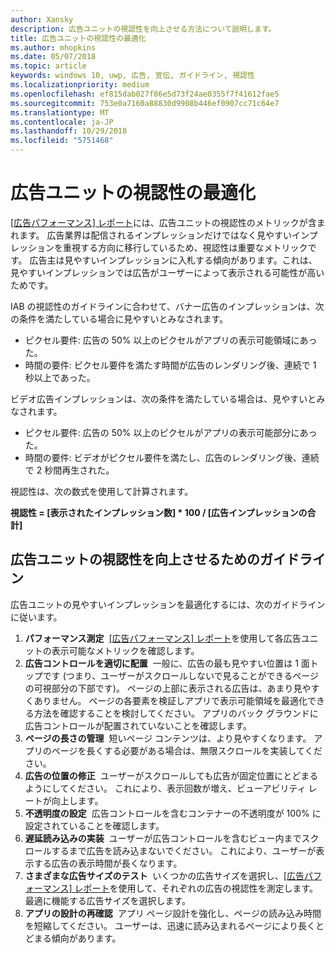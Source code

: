 ```yaml
---
author: Xansky
description: 広告ユニットの視認性を向上させる方法について説明します。
title: 広告ユニットの視認性の最適化
ms.author: mhopkins
ms.date: 05/07/2018
ms.topic: article
keywords: windows 10, uwp, 広告, 宣伝, ガイドライン, 視認性
ms.localizationpriority: medium
ms.openlocfilehash: ef815dab027f86e5d73f24ae0355f7f41612fae5
ms.sourcegitcommit: 753e0a7160a88830d9908b446ef0907cc71c64e7
ms.translationtype: MT
ms.contentlocale: ja-JP
ms.lasthandoff: 10/29/2018
ms.locfileid: "5751468"
---
```

# <a name="optimize-the-viewability-of-your-ad-units"></a>広告ユニットの視認性の最適化

[[広告パフォーマンス] レポート](../publish/advertising-performance-report.md)には、広告ユニットの視認性のメトリックが含まれます。 広告業界は配信されるインプレッションだけではなく見やすいインプレッションを重視する方向に移行しているため、視認性は重要なメトリックです。 広告主は見やすいインプレッションに入札する傾向があります。これは、見やすいインプレッションでは広告がユーザーによって表示される可能性が高いためです。  

IAB の視認性のガイドラインに合わせて、バナー広告のインプレッションは、次の条件を満たしている場合に見やすいとみなされます。

* ピクセル要件: 広告の 50% 以上のピクセルがアプリの表示可能領域にあった。
* 時間の要件: ピクセル要件を満たす時間が広告のレンダリング後、連続で 1 秒以上であった。

ビデオ広告インプレッションは、次の条件を満たしている場合は、見やすいとみなされます。

* ピクセル要件: 広告の 50% 以上のピクセルがアプリの表示可能部分にあった。
* 時間の要件: ビデオがピクセル要件を満たし、広告のレンダリング後、連続で 2 秒間再生された。

視認性は、次の数式を使用して計算されます。

**視認性 = [表示されたインプレッション数] * 100 / [広告インプレッションの合計]**

## <a name="guidelines-to-improve-ad-unit-viewability"></a>広告ユニットの視認性を向上させるためのガイドライン

広告ユニットの見やすいインプレッションを最適化するには、次のガイドラインに従います。

1. **パフォーマンス測定**&nbsp;&nbsp;[[広告パフォーマンス] レポート](../publish/advertising-performance-report.md)を使用して各広告ユニットの表示可能なメトリックを確認します。
2.  **広告コントロールを適切に配置**&nbsp;&nbsp;一般に、広告の最も見やすい位置は 1 面トップです (つまり、ユーザーがスクロールしないで見ることができるページの可視部分の下部です)。 ページの上部に表示される広告は、あまり見やすくありません。 ページの各要素を検証しアプリで表示可能領域を最適化できる方法を確認することを検討してください。 アプリのバック グラウンドに広告コントロールが配置されていないことを確認します。
3.  **ページの長さの管理**&nbsp;&nbsp;短いページ コンテンツは、より見やすくなります。 アプリのページを長くする必要がある場合は、無限スクロールを実装してください。
4.  **広告の位置の修正**&nbsp;&nbsp;ユーザーがスクロールしても広告が固定位置にとどまるようにしてください。 これにより、表示回数が増え、ビューアビリティ レートが向上します。
5.  **不透明度の設定**&nbsp;&nbsp;広告コントロールを含むコンテナーの不透明度が 100% に設定されていることを確認します。
6.  **遅延読み込みの実装**&nbsp;&nbsp;ユーザーが広告コントロールを含むビュー内までスクロールするまで広告を読み込まないでください。 これにより、ユーザーが表示する広告の表示時間が長くなります。
7.  **さまざまな広告サイズのテスト**&nbsp;&nbsp;いくつかの広告サイズを選択し、[[広告パフォーマンス] レポート](../publish/advertising-performance-report.md)を使用して、それぞれの広告の視認性を測定します。 最適に機能する広告サイズを選択します。
8.  **アプリの設計の再確認**&nbsp;&nbsp;アプリ ページ設計を強化し、ページの読み込み時間を短縮してください。 ユーザーは、迅速に読み込まれるページにより長くとどまる傾向があります。
